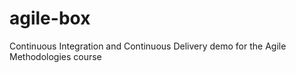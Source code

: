 # agile-box

Continuous Integration and Continuous Delivery demo for the Agile Methodologies course
